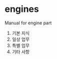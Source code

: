 # engines
Manual for engine part

<ol>
  <li>기본 지식</li>
  <li>일상 업무</li>
  <li>특별 업무</li>
  <li>기타 사항</li>
</ol>

